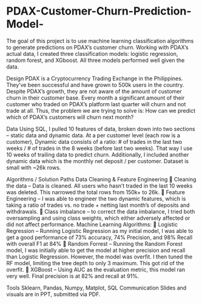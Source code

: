 # PDAX-Customer-Churn-Prediction-Model-

The goal of this project is to use machine learning classification algorithms to generate predictions on PDAX’s customer churn. Working with PDAX’s actual data, I created three classification models: logistic regression, random forest, and XGboost. All three models performed well given the data. 

Design
PDAX is a Cryptocurrency Trading Exchange in the Philippines. They’ve been successful and have grown to 500k users in the country. Despite PDAX’s growth, they are not aware of the amount of customer churn in their customer base. Every month a significant amount of their customer who traded on PDAX’s platform last quarter will churn and not trade at all. Thus, the problem we are trying to solve is: How can we predict which of PDAX’s customers will churn next month?

Data
Using SQL, I pulled 10 features of data, broken down into two sections – static data and dynamic data. At a per customer level (each row is a customer), Dynamic data consists of a ratio:  # of trades in the last two weeks / # of trades in the 8 weeks (before last two weeks). That way I use 10 weeks of trailing data to predict churn. Additionally, I included another dynamic data which is the monthly net deposit / per customer.  Dataset is small with ~26k rows.

Algorithms / Solution Paths
Data Cleaning & Feature Engineering
	Cleaning the data – Data is cleaned. All users who hasn’t traded in the last 10 weeks was deleted. This narrowed the total rows from 150k+ to 26k.
	Feature Engineering – I was able to engineer the two dynamic features, which is taking a ratio of trades vs. no trade + netting last month’s of deposits and withdrawals.
	Class imbalance –  to correct the data imbalance, I tried both oversampling and using class weights, which either adversely affected or did not affect performance.
Machine Learning Algorithms:
	Logistic Regression – Running Logistic Regression as my initial model, I was able to get a good performance of 73% accuracy, 74% Precision, and 98% Recall with overall F1 at 84% 
	Random Forrest – Running the Random Forest model, I was initially able to get the model at higher precision and recall than Logistic Regression. However, the model was overfit. I then tuned the RF model, limiting the tree depth to only 3 maximum.  This got rid of the overfit.
	XGBoost – Using AUC as the evaluation metric, this model ran very well. Final precision is at 82% and recall at 91%. 

Tools
Sklearn, Pandas, Numpy, Matplot, SQL
Communication
Slides and visuals are in PPT, submitted via PDF. 
